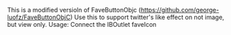 This is a modified versioln of FaveButtonObjc (https://github.com/george-luofz/FaveButtonObjC)
Use this to support twitter's like effect on not image, but view only.
Usage: Connect the IBOutlet faveIcon
